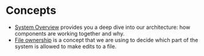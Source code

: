 # Concepts

- [System Overview](system-overview.md) provides you a deep dive into our architecture: how components are working together and why.
- [File ownership](file-ownership.md) is a concept that we are using to decide which part of the system is allowed to make edits to a file.
